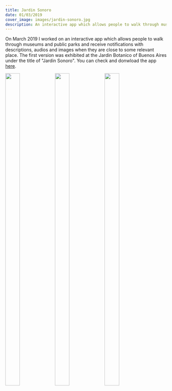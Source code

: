 ```yaml
---
title: Jardin Sonoro
date: 01/03/2019
cover_image: images/jardin-sonoro.jpg
description: An interactive app which allows people to walk through museums and public parks and receive notifications with descriptions, audios and images when they are close to some relevant place
---
```

On March 2019 I worked on an interactive app which allows people to walk through museums and public parks and receive notifications with descriptions, audios and images when they are close to some relevant place. The first version was exhibited at the Jardin Botanico of Buenos Aires under the title of "Jardin Sonoro". You can check and donwload the app [here](https://play.google.com/store/apps/details?id=com.jardinsonoro.buenosaires).

<img src="inicio.png" width="30%" height="50%"/>
<img src="load.png" width="30%" height="50%" />
<img src="player.png" width="30%" height="50%" />